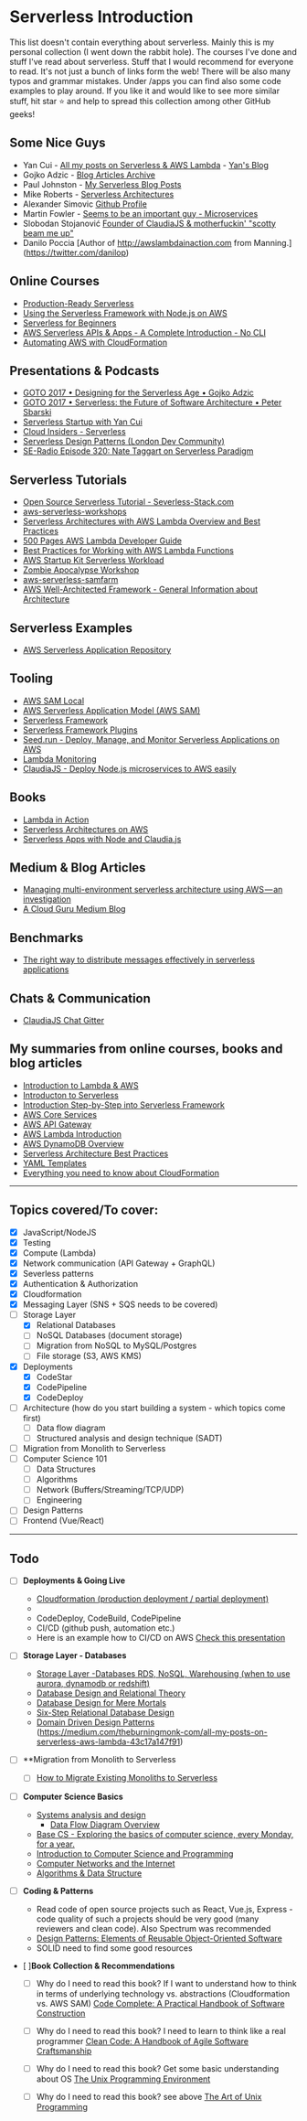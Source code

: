 # Serverless Introduction

This list doesn't contain everything about serverless. Mainly this is my personal collection (I went down the rabbit hole). The courses I've done and stuff I've read about serverless. Stuff that I would recommend for everyone to read. It's not just a bunch of links form the web! There will be also many typos and grammar mistakes. Under /apps you can find also some code examples to play around. If you like it and would like to see more similar stuff, hit star ⭐️ and help to spread this collection among other GitHub geeks!

## Some Nice Guys

* Yan Cui - [All my posts on Serverless & AWS Lambda](https://medium.com/theburningmonk-com/all-my-posts-on-serverless-aws-lambda-43c17a147f91) - [Yan's Blog](https://theburningmonk.com/)
* Gojko Adzic - [Blog Articles Archive](https://gojko.net/posts.html)
* Paul Johnston - [My Serverless Blog Posts](https://medium.com/@PaulDJohnston/my-serverless-blog-posts-4f84ee5dced)
* Mike Roberts - [Serverless Architectures](https://martinfowler.com/articles/serverless.html)
* Alexander Simovic [Github Profile](https://github.com/simalexan)
* Martin Fowler - [Seems to be an important guy - Microservices](https://martinfowler.com/)
* Slobodan Stojanović [Founder of ClaudiaJS & motherfuckin' "scotty beam me up"](https://twitter.com/slobodan_)
* Danilo Poccia [Author of http://awslambdainaction.com  from Manning.] (https://twitter.com/danilop)

## Online Courses
* [Production-Ready Serverless](https://www.manning.com/livevideo/production-ready-serverless)
* [Using the Serverless Framework with Node.js on AWS](https://app.pluralsight.com/library/courses/aws-nodejs-serverless-framework-using/table-of-contents)
* [Serverless for Beginners](https://acloud.guru/learn/serverless-for-beginners)
* [AWS Serverless APIs & Apps - A Complete Introduction - No CLI](https://www.udemy.com/aws-serverless-a-complete-introduction/learn/v4/overview)
* [Automating AWS with CloudFormation](https://app.pluralsight.com/library/courses/aws-automating-cloudformation/table-of-contents)


## Presentations & Podcasts
* [GOTO 2017 • Designing for the Serverless Age • Gojko Adzic](https://www.youtube.com/watch?v=w7X4gAQTk2E)
* [GOTO 2017 • Serverless: the Future of Software Architecture • Peter Sbarski](https://www.youtube.com/watch?v=LAWjdZYrUgI&t=32s)
* [Serverless Startup with Yan Cui](https://softwareengineeringdaily.com/2017/08/04/serverless-startup-with-yan-cui/)
* [Cloud Insiders - Serverless](https://podtail.com/podcast/cloud-insiders/serverless/)
* [Serverless Design Patterns (London Dev Community)](https://www.slideshare.net/theburningmonk/serverless-design-patterns)
* [SE-Radio Episode 320: Nate Taggart on Serverless Paradigm](http://www.se-radio.net/2018/03/se-radio-episode-320-nate-taggart-on-serverless-paradigm/)

## Serverless Tutorials

* [Open Source Serverless Tutorial - Severless-Stack.com](https://serverless-stack.com/)
* [aws-serverless-workshops](https://github.com/awslabs/aws-serverless-workshops)
* [Serverless Architectures with AWS Lambda Overview and Best Practices](https://d1.awsstatic.com/whitepapers/serverless-architectures-with-aws-lambda.pdf)
* [500 Pages AWS Lambda Developer Guide](https://docs.aws.amazon.com/lambda/latest/dg/lambda-dg.pdf)
* [Best Practices for Working with AWS Lambda Functions](https://docs.aws.amazon.com/lambda/latest/dg/best-practices.html)
* [AWS Startup Kit Serverless Workload](https://github.com/aws-samples/startup-kit-serverless-workload)
* [Zombie Apocalypse Workshop](https://github.com/aws-samples/aws-lambda-zombie-workshop)
* [aws-serverless-samfarm](https://github.com/awslabs/aws-serverless-samfarm)
* [AWS Well-Architected Framework - General Information about Architecture](http://d0.awsstatic.com/whitepapers/architecture/AWS_Well-Architected_Framework.pdf)

## Serverless Examples
* [AWS Serverless Application Repository](https://aws.amazon.com/ru/blogs/compute/innovation-flywheels-and-the-aws-serverless-application-repository/)

## Tooling
* [AWS SAM Local](https://github.com/awslabs/aws-sam-local)
* [AWS Serverless Application Model (AWS SAM)](https://github.com/awslabs/serverless-application-model)
* [Serverless Framework](https://github.com/serverless/serverless)
* [Serverless Framework Plugins](https://github.com/serverless/serverless#v1-plugins)
* [Seed.run - Deploy, Manage, and Monitor Serverless Applications on AWS](https://seed.run/)
* [Lambda Monitoring](https://www.iopipe.com/)
* [ClaudiaJS - Deploy Node.js microservices to AWS easily](https://github.com/claudiajs)

## Books
* [Lambda in Action](https://www.manning.com/books/aws-lambda-in-action)
* [Serverless Architectures on AWS](https://www.manning.com/books/serverless-architectures-on-aws)
* [Serverless Apps with Node and Claudia.js](https://www.manning.com/books/serverless-apps-with-node-and-claudiajs)

## Medium & Blog Articles
* [Managing multi-environment serverless architecture using AWS — an investigation](https://medium.com/2pax/managing-multi-environment-serverless-architecture-using-aws-an-investigation-6cd6501d261e)
* [A Cloud Guru Medium Blog](https://read.acloud.guru/)

## Benchmarks
* [The right way to distribute messages effectively in serverless applications](https://medium.com/epsagon/the-right-way-to-distribute-messages-effectively-in-serverless-applications-f427e4229e67)

## Chats & Communication
* [ClaudiaJS Chat Gitter](https://gitter.im/claudiajs/claudia)


## My summaries from online courses, books and blog articles

* [Introduction to Lambda & AWS](https://github.com/mittyo/javascript-pocketguide/blob/master/serverless/001_introduction.md)
* [Introducton to Serverless](https://github.com/mittyo/javascript-pocketguide/blob/master/serverless/production-ready-serverless-course/001_introduction.md)
* [Introduction Step-by-Step into Serverless Framework](https://github.com/mittyo/javascript-pocketguide/blob/master/serverless/apps/001_introduction-step-by-step.md)
* [AWS Core Services](https://github.com/mittyo/javascript-pocketguide/blob/master/serverless/002_aws_core.md)
* [AWS API Gateway](https://github.com/mittyo/javascript-pocketguide/blob/master/serverless/004_api-gateway.md)
* [AWS Lambda Introduction](https://github.com/mittyo/javascript-pocketguide/blob/master/serverless/005_lambda.md)
* [AWS DynamoDB Overview](https://github.com/mittyo/javascript-pocketguide/blob/master/serverless/008_dynamoDB.md)
* [Serverless Architecture Best Practices](https://github.com/mittyo/javascript-pocketguide/blob/master/serverless/013_serverless-best-practices.md)
* [YAML Templates](https://github.com/mittyo/javascript-pocketguide/blob/master/serverless/014_yaml-templates.md)
* [Everything you need to know about CloudFormation](https://github.com/mittyo/javascript-pocketguide/blob/master/serverless/015_cloudformation.md)

---
## Topics covered/To cover:

* [x] JavaScript/NodeJS
* [x] Testing
* [x] Compute (Lambda)
* [x] Network communication (API Gateway + GraphQL)
* [x] Severless patterns
* [x] Authentication & Authorization
* [x] Cloudformation
* [x] Messaging Layer (SNS + SQS needs to be covered)
* [ ] Storage Layer
    * [x] Relational Databases
    * [ ] NoSQL Databases (document storage)
    * [ ] Migration from NoSQL to MySQL/Postgres
    * [ ] File storage (S3, AWS KMS)
* [x] Deployments
    * [x] CodeStar
    * [x] CodePipeline
    * [x] CodeDeploy
* [ ] Architecture (how do you start building a system - which topics come first)
    * [ ] Data flow diagram 
    * [ ] Structured analysis and design technique (SADT)
* [ ] Migration from Monolith to Serverless
* [ ] Computer Science 101
    * [ ] Data Structures
    * [ ] Algorithms
    * [ ] Network (Buffers/Streaming/TCP/UDP)
    * [ ] Engineering
* [ ] Design Patterns 
* [ ] Frontend (Vue/React)

---

## Todo 
* [ ] **Deployments & Going Live**
    + [Cloudformation (production deployment / partial deployment)](https://linuxacademy.com/amazon-web-services/training/course/name/aws-cloudformation-deep-dive)
    + 
    + CodeDeploy, CodeBuild, CodePipeline
    + CI/CD (github push, automation etc.)
    + Here is an example how to CI/CD on AWS [Check this presentation](https://youtu.be/rPouVcJKWxM?t=2146)
* [ ] **Storage Layer - Databases**
    + [Storage Layer -Databases RDS, NoSQL, Warehousing (when to use aurora, dynamodb or redshift)](https://acloud.guru/learn/aws-dynamodb)
    + [Database Design and Relational Theory](https://www.amazon.com/Database-Design-Relational-Theory-Normal-ebook/dp/B007VRKQBS/ref=mt_kindle?_encoding=UTF8&me=)
    + [Database Design for Mere Mortals](https://www.amazon.com/Database-Design-Mere-Mortals-Hands/dp/0321884493/ref=sr_1_1?ie=UTF8&qid=1524835143&sr=8-1&keywords=database+for+mere+mortals)
    + [Six-Step Relational Database Design](https://www.amazon.com/Six-Step-Relational-Database-DesignTM-development/dp/1481942727)
    + [Domain Driven Design Patterns](https://www.amazon.de/Domain-Driven-Design-Reference-Definitions-Summaries/dp/1457501198/ref=sr_1_1?ie=UTF8&qid=1524835319&sr=8-1&keywords=eric+evans+domain+driven+design)
(https://medium.com/theburningmonk-com/all-my-posts-on-serverless-aws-lambda-43c17a147f91)

* [ ] **Migration from Monolith to Serverless
    + [ ] [How to Migrate Existing Monoliths to Serverless](https://blog.binaris.com/how-to-migrate-existing-monoliths-to-serverless/)
* [ ] **Computer Science Basics**
    + [Systems analysis and design](http://www.w3computing.com/systemsanalysis/)
        + [Data Flow Diagram Overview](https://www.youtube.com/channel/UCm0gX5V8-meiz_1CHtc24cA/search?query=data+flow)
    + [ Base CS - Exploring the basics of computer science, every Monday, for a year.](https://medium.com/basecs/archive/2017)
    + [Introduction to Computer Science and Programming](https://ocw.mit.edu/courses/electrical-engineering-and-computer-science/6-0001-introduction-to-computer-science-and-programming-in-python-fall-2016/index.htm)
    + [Computer Networks and the Internet](https://www.edx.org/course/computer-networks-internet-kironx-fhlcnx)
    + [Algorithms & Data Structure](https://www.coursera.org/learn/algorithms-part1)
* [ ] **Coding & Patterns**
    + Read code of open source projects such as React, Vue.js, Express - code quality of such a projects should be very good (many reviewers and clean code). Also Spectrum was recommended
    + [Design Patterns: Elements of Reusable Object-Oriented Software](https://www.amazon.com/Design-Patterns-Elements-Reusable-Object-Oriented/dp/0201633612)
    + SOLID need to find some good resources

* [ ]**Book Collection & Recommendations**
    + [ ] Why do I need to read this book? If I want to understand how to think in terms of underlying technology vs. abstractions (Cloudformation vs. AWS SAM)
    [Code Complete: A Practical Handbook of Software Construction](https://www.amazon.com/Code-Complete-Practical-Handbook-Construction/dp/0735619670)
    + [ ] Why do I need to read this book? I need to learn to think like a real programmer [Clean Code: A Handbook of Agile Software Craftsmanship](https://www.amazon.com/Clean-Code-Handbook-Software-Craftsmanship/dp/0132350882/ref=pd_bxgy_14_img_2?_encoding=UTF8&pd_rd_i=0132350882&pd_rd_r=8GDW312B6CFPXFG1C3NX&pd_rd_w=G2B0p&pd_rd_wg=bh747&psc=1&refRID=8GDW312B6CFPXFG1C3NX&dpID=515iEcDr1GL&preST=_SX218_BO1,204,203,200_QL40_&dpSrc=detail)
    + [ ] Why do I need to read this book? Get some basic understanding about OS [The Unix Programming Environment ](https://www.amazon.com/Unix-Programming-Environment-Prentice-Hall-Software/dp/013937681X)
    + [ ] Why do I need to read this book? see above [The Art of Unix Programming](http://www.catb.org/esr/writings/taoup/html/)


